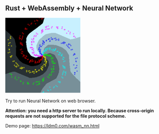 ## Rust + WebAssembly + Neural Network

![demo pic](./pic/wasm_nn_6arm.png)

Try to run Neural Network on web browser.

**Attention: you need a http server to run locally. Because cross-origin requests are not supported for the file protocol scheme.**

Demo page: https://ldm0.com/wasm_nn.html